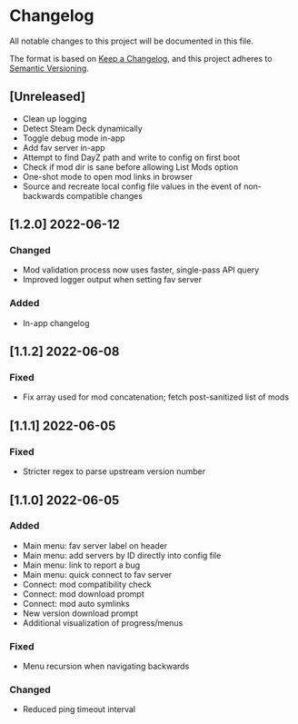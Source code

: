 # Changelog
All notable changes to this project will be documented in this file.

The format is based on [Keep a Changelog](https://keepachangelog.com/en/1.0.0/),
and this project adheres to [Semantic Versioning](https://semver.org/spec/v2.0.0.html).

## [Unreleased]
- Clean up logging
- Detect Steam Deck dynamically
- Toggle debug mode in-app
- Add fav server in-app
- Attempt to find DayZ path and write to config on first boot
- Check if mod dir is sane before allowing List Mods option
- One-shot mode to open mod links in browser
- Source and recreate local config file values in the event of non-backwards compatible changes

## [1.2.0] 2022-06-12
### Changed
- Mod validation process now uses faster, single-pass API query
- Improved logger output when setting fav server

### Added
- In-app changelog

## [1.1.2] 2022-06-08
### Fixed
- Fix array used for mod concatenation; fetch post-sanitized list of mods

## [1.1.1] 2022-06-05
### Fixed
- Stricter regex to parse upstream version number

## [1.1.0] 2022-06-05
### Added
- Main menu: fav server label on header
- Main menu: add servers by ID directly into config file
- Main menu: link to report a bug
- Main menu: quick connect to fav server
- Connect: mod compatibility check
- Connect: mod download prompt
- Connect: mod auto symlinks
- New version download prompt
- Additional visualization of progress/menus

### Fixed
- Menu recursion when navigating backwards

### Changed
- Reduced ping timeout interval
